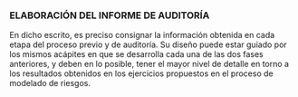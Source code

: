 ### ELABORACIÓN DEL INFORME DE AUDITORÍA

En dicho escrito, es preciso consignar la información obtenida en cada etapa del proceso previo y de auditoría. Su diseño puede estar guiado por los mismos acápites en que se desarrolla cada una de las dos fases anteriores, y deben en lo posible, tener el mayor nivel de detalle en torno a los resultados obtenidos en los ejercicios propuestos en el proceso de modelado de riesgos.




